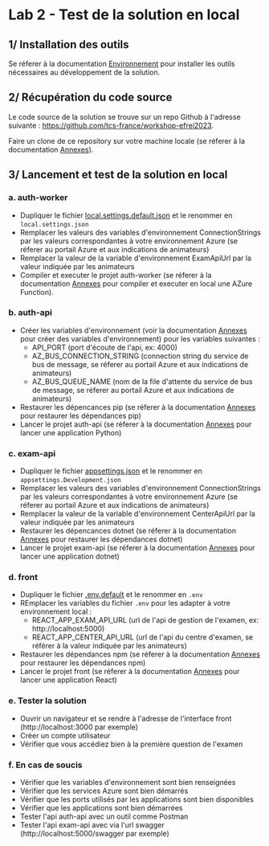 # Lab 2 - Test de la solution en local

## 1/ Installation des outils
Se réferer à la documentation [Environnement](Environnement.md) pour installer les outils nécessaires au développement de la solution.

## 2/ Récupération du code source
Le code source de la solution se trouve sur un repo Github à l'adresse suivante : https://github.com/tcs-france/workshop-efrei2023. 

Faire un clone de ce repository sur votre machine locale (se réferer à la documentation [Annexes](Annexes.md)).

## 3/ Lancement et test de la solution en local
### a. auth-worker
- Dupliquer le fichier [local.settings.default.json](../auth-worker/local.settings.default.json) et le renommer en `local.settings.json`
- Remplacer les valeurs des variables d'environnement ConnectionStrings par les valeurs correspondantes à votre environnement Azure (se réferer au portail Azure et aux indications de animateurs)
- Remplacer la valeur de la variable d'environnement ExamApiUrl par la valeur indiquée par les animateurs
- Compiler et executer le projet auth-worker (se réferer à la documentation [Annexes](Annexes.md) pour compiler et executer en local une AZure Function).

### b. auth-api
- Créer les variables d'environnement (voir la documentation [Annexes](Annexes.md) pour créer des variables d'environnement) pour les variables suivantes :
    - API_PORT (port d'écoute de l'api, ex: 4000)
    - AZ_BUS_CONNECTION_STRING (connection string du service de bus de message, se réferer au portail Azure et aux indications de animateurs)
    - AZ_BUS_QUEUE_NAME (nom de la file d'attente du service de bus de message, se réferer au portail Azure et aux indications de animateurs)
- Restaurer les dépencances pip (se réferer à la documentation [Annexes](Annexes.md) pour restaurer les dépendances pip)
- Lancer le projet auth-api (se réferer à la documentation [Annexes](Annexes.md) pour lancer une application Python)

### c. exam-api
- Dupliquer le fichier [appsettings.json](../exam-api/appsettings.json) et le renommer en `appsettings.Development.json`
- Remplacer les valeurs des variables d'environnement ConnectionStrings par les valeurs correspondantes à votre environnement Azure (se réferer au portail Azure et aux indications de animateurs)
- Remplacer la valeur de la variable d'environnement CenterApiUrl par la valeur indiquée par les animateurs
- Restaurer les dépencances dotnet (se réferer à la documentation [Annexes](Annexes.md) pour restaurer les dépendances dotnet)
- Lancer le projet exam-api (se réferer à la documentation [Annexes](Annexes.md) pour lancer une application dotnet)

### d. front
- Dupliquer le fichier [.env.default](../front/.env.default) et le renommer en `.env`
- REmplacer les variables du fichier `.env` pour les adapter à votre environnement local :
    - REACT_APP_EXAM_API_URL (url de l'api de gestion de l'examen, ex: http://localhost:5000)
    - REACT_APP_CENTER_API_URL (url de l'api du centre d'examen, se référer à la valeur indiquée par les animateurs)
- Restaurer les dépendances npm (se réferer à la documentation [Annexes](Annexes.md) pour restaurer les dépendances npm)
- Lancer le projet front (se réferer à la documentation [Annexes](Annexes.md) pour lancer une application React)

### e. Tester la solution
- Ouvrir un navigateur et se rendre à l'adresse de l'interface front (http://localhost:3000 par exemple)
- Créer un compte utilisateur
- Vérifier que vous accédiez bien à la première question de l'examen

### f. En cas de soucis
- Vérifier que les variables d'environnement sont bien renseignées
- Vérifier que les services Azure sont bien démarrés
- Vérifier que les ports utilisés par les applications sont bien disponibles
- Vérifier que les applications sont bien démarrées
- Tester l'api auth-api avec un outil comme Postman
- Tester l'api exam-api avec via l'url swagger (http://localhost:5000/swagger par exemple)